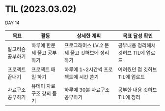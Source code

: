 # TIL (2023.03.02)

DAY 14

|목표|활동|상세한 계획|목표 달성 확인|
|---|---|---|---|
|알고리즘 공부하기|하루에 한문제 풀고 공부하기|프로그래머스 LV.2 문제 풀고 깃허브에 정리하기|공부내용 정리해서 깃허브 TIL에 업로드
|프로젝트 끝내기|프로젝트 매일 하기|하루에 1~2시간씩 프로젝트에 시간 쏟기|어려웠던 점 깃허브 TIL에 업로드
|자료구조 공부하기|유데미 자료구조 강의 듣기|하루에 30분 자료구조 공부하기|공부한 내용 깃허브 TIL에 정리
